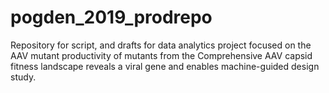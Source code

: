 # pogden_2019_prodrepo
Repository for script, and drafts for data analytics project focused on the AAV mutant productivity of mutants from the Comprehensive AAV capsid fitness landscape reveals a viral gene and enables machine-guided design  study.
